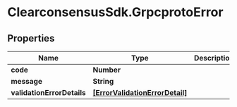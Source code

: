 # ClearconsensusSdk.GrpcprotoError

## Properties

Name | Type | Description | Notes
------------ | ------------- | ------------- | -------------
**code** | **Number** |  | [optional] 
**message** | **String** |  | [optional] 
**validationErrorDetails** | [**[ErrorValidationErrorDetail]**](ErrorValidationErrorDetail.md) |  | [optional] 


